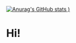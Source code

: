 [![Anurag's GitHub stats](https://github-readme-stats.vercel.app/api?username=matt0301&show_icons=true&theme=dracula)
)](https://github.com/anuraghazra/github-readme-stats)
# Hi!
